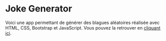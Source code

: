 <h1>Joke Generator</h1>

Voici une app permettant de générer des blagues aléatoires réalisée avec HTML, CSS, Bootstrap et JavaScript. Vous pouvez la retrouver en <a href="https://celinearn.github.io/joke-generator/">cliquant ici</A>. 

